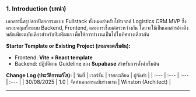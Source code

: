 ### **1. Introduction (บทนำ)**

เอกสารนี้สรุปสถาปัตยกรรมแบบ Fullstack ทั้งหมดสำหรับโปรเจกต์ Logistics CRM MVP ซึ่งครอบคลุมทั้งระบบ Backend, Frontend, และการเชื่อมต่อระหว่างกัน โดยจะใช้เป็นเอกสารอ้างอิงหลักเพียงฉบับเดียวสำหรับทีมพัฒนา เพื่อให้การทำงานเป็นไปในทิศทางเดียวกัน

**Starter Template or Existing Project (เทมเพลตเริ่มต้น):**

* Frontend: **Vite + React template**
* Backend: ปฏิบัติตาม Guideline ของ **Supabase** สำหรับการตั้งค่าเริ่มต้น

**Change Log (ประวัติการแก้ไข):**
| วันที่ | เวอร์ชัน | รายละเอียด | ผู้จัดทำ |
| :--- | :--- | :--- | :--- |
| 30/08/2025 | 1.0 | จัดทำเอกสารฉบับร่างแรก | Winston (Architect) |

***
